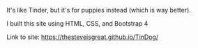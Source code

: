 It's like Tinder, but it's for puppies instead (which is way better). 

I built this site using HTML, CSS, and Bootstrap 4

Link to site: https://thesteveisgreat.github.io/TinDog/
